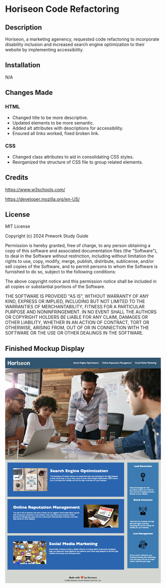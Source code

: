 # Horiseon Code Refactoring

## Description

Horiseon, a marketing agenency, requested code refactoring to incorporate disability inclusion and increased search engine optimization to their website by implementing accessibility.

## Installation

N/A

## Changes Made

### HTML
- Changed title to be more descriptive.
- Updated elements to be more semantic.
- Added alt attributes with descriptions for accessibility. 
- Ensured all links worked, fixed broken link.


### CSS
- Changed class attributes to aid in consolidating CSS styles. 
- Reorganized the structure of CSS file to group related elements.


## Credits

https://www.w3schools.com/

https://developer.mozilla.org/en-US/



## License

MIT License

Copyright (c) 2024 Prework Study Guide

Permission is hereby granted, free of charge, to any person obtaining a copy
of this software and associated documentation files (the "Software"), to deal
in the Software without restriction, including without limitation the rights
to use, copy, modify, merge, publish, distribute, sublicense, and/or sell
copies of the Software, and to permit persons to whom the Software is
furnished to do so, subject to the following conditions:

The above copyright notice and this permission notice shall be included in all
copies or substantial portions of the Software.

THE SOFTWARE IS PROVIDED "AS IS", WITHOUT WARRANTY OF ANY KIND, EXPRESS OR
IMPLIED, INCLUDING BUT NOT LIMITED TO THE WARRANTIES OF MERCHANTABILITY,
FITNESS FOR A PARTICULAR PURPOSE AND NONINFRINGEMENT. IN NO EVENT SHALL THE
AUTHORS OR COPYRIGHT HOLDERS BE LIABLE FOR ANY CLAIM, DAMAGES OR OTHER
LIABILITY, WHETHER IN AN ACTION OF CONTRACT, TORT OR OTHERWISE, ARISING FROM,
OUT OF OR IN CONNECTION WITH THE SOFTWARE OR THE USE OR OTHER DEALINGS IN THE
SOFTWARE.

## Finished Mockup Display
![](/assets/images/finished-mockup.png)